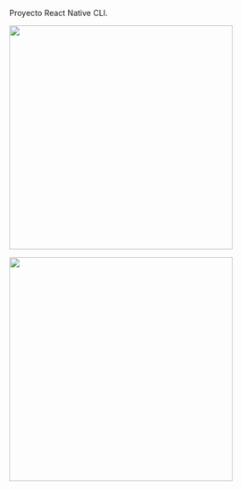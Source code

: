 Proyecto React Native CLI. 


<p align="left">
  <img height="400" src="./Captura13.PNG" />
</p>
<p align="left">
  <img height="400" src="./Captura14.PNG" />
</p>

